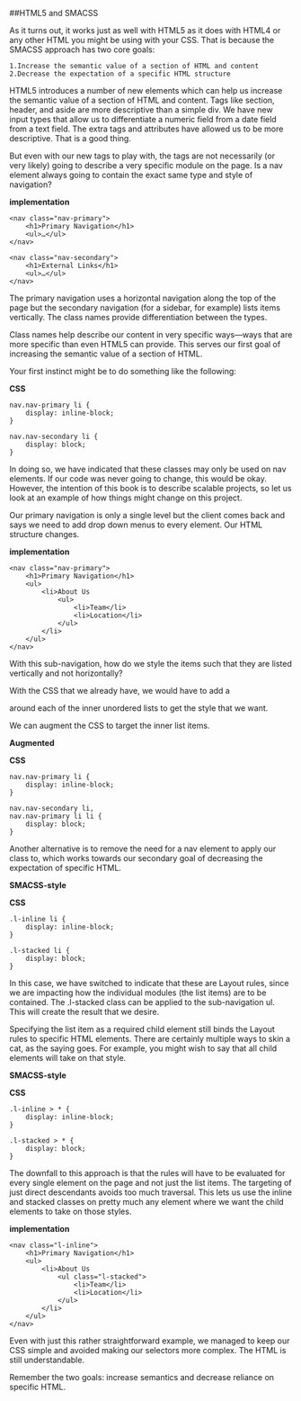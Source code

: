 
##HTML5 and SMACSS

As it turns out, it works just as well with HTML5 as it does with HTML4 or any other HTML you might be using with your CSS. That is because the SMACSS approach has two core goals:

    1.Increase the semantic value of a section of HTML and content
    2.Decrease the expectation of a specific HTML structure

HTML5 introduces a number of new elements which can help us increase the semantic value of a section of HTML and content. Tags like section, header, and aside are more descriptive than a simple div. We have new input types that allow us to differentiate a numeric field from a date field from a text field. The extra tags and attributes have allowed us to be more descriptive. That is a good thing.

But even with our new tags to play with, the tags are not necessarily (or very likely) going to describe a very specific module on the page. Is a nav element always going to contain the exact same type and style of navigation?

**<nav> implementation**
```
<nav class="nav-primary">
    <h1>Primary Navigation</h1>
    <ul>…</ul>
</nav>

<nav class="nav-secondary">
    <h1>External Links</h1>
    <ul>…</ul>
</nav>
```
The primary navigation uses a horizontal navigation along the top of the page but the secondary navigation (for a sidebar, for example) lists items vertically. The class names provide differentiation between the types.

Class names help describe our content in very specific ways—ways that are more specific than even HTML5 can provide. This serves our first goal of increasing the semantic value of a section of HTML.

Your first instinct might be to do something like the following:

**<nav> CSS**
```
nav.nav-primary li { 
    display: inline-block; 
}

nav.nav-secondary li {
    display: block;
}
```
In doing so, we have indicated that these classes may only be used on nav elements. If our code was never going to change, this would be okay. However, the intention of this book is to describe scalable projects, so let us look at an example of how things might change on this project.

Our primary navigation is only a single level but the client comes back and says we need to add drop down menus to every element. Our HTML structure changes.

**<nav> implementation**
```
<nav class="nav-primary">
    <h1>Primary Navigation</h1>
    <ul>
        <li>About Us
            <ul>
                <li>Team</li>
                <li>Location</li>
            </ul>
        </li>
    </ul>
</nav>
```
With this sub-navigation, how do we style the items such that they are listed vertically and not horizontally?

With the CSS that we already have, we would have to add a <nav class="nav-secondary"> around each of the inner unordered lists to get the style that we want.

We can augment the CSS to target the inner list items.

**Augmented <nav> CSS**
```
nav.nav-primary li { 
    display: inline-block; 
}

nav.nav-secondary li,
nav.nav-primary li li {
    display: block;
}
```
Another alternative is to remove the need for a nav element to apply our class to, which works towards our secondary goal of decreasing the expectation of specific HTML.

**SMACSS-style <nav> CSS**
```
.l-inline li { 
    display: inline-block;
}

.l-stacked li {
    display: block;
}
```
In this case, we have switched to indicate that these are Layout rules, since we are impacting how the individual modules (the list items) are to be contained. The .l-stacked class can be applied to the sub-navigation ul. This will create the result that we desire.

Specifying the list item as a required child element still binds the Layout rules to specific HTML elements. There are certainly multiple ways to skin a cat, as the saying goes. For example, you might wish to say that all child elements will take on that style.

**SMACSS-style <nav> CSS**
```
.l-inline > * { 
    display: inline-block;
}

.l-stacked > * {
    display: block;
}
```
The downfall to this approach is that the rules will have to be evaluated for every single element on the page and not just the list items. The targeting of just direct descendants avoids too much traversal. This lets us use the inline and stacked classes on pretty much any element where we want the child elements to take on those styles.

**<nav> implementation**
```
<nav class="l-inline">
    <h1>Primary Navigation</h1>
    <ul>
        <li>About Us
            <ul class="l-stacked">
                <li>Team</li>
                <li>Location</li>
            </ul>
        </li>
    </ul>
</nav>
```
Even with just this rather straightforward example, we managed to keep our CSS simple and avoided making our selectors more complex. The HTML is still understandable.

Remember the two goals: increase semantics and decrease reliance on specific HTML.
